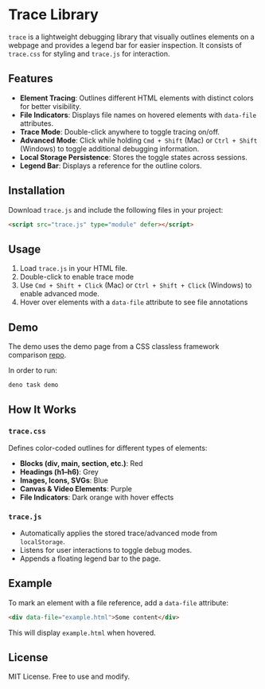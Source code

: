 # Trace Library

`trace` is a lightweight debugging library that visually outlines elements on a webpage and provides a legend bar for easier inspection. It consists of `trace.css` for styling and
`trace.js` for interaction.

## Features

- **Element Tracing**: Outlines different HTML elements with distinct colors for better visibility.
- **File Indicators**: Displays file names on hovered elements with `data-file` attributes.
- **Trace Mode**: Double-click anywhere to toggle tracing on/off.
- **Advanced Mode**: Click while holding `Cmd + Shift` (Mac) or `Ctrl + Shift` (Windows) to toggle additional debugging information.
- **Local Storage Persistence**: Stores the toggle states across sessions.
- **Legend Bar**: Displays a reference for the outline colors.

## Installation

Download `trace.js` and include the following files in your project:

```html
<script src="trace.js" type="module" defer></script>
```

## Usage

1. Load `trace.js` in your HTML file.
2. Double-click to enable trace mode
3. Use `Cmd + Shift + Click` (Mac) or `Ctrl + Shift + Click` (Windows) to enable advanced mode.
4. Hover over elements with a `data-file` attribute to see file annotations

## Demo

The demo uses the demo page from a CSS classless framework comparison [repo](https://github.com/adamerose/compare-classless-css).

In order to run:

```bash
deno task demo
```

## How It Works

### `trace.css`

Defines color-coded outlines for different types of elements:

- **Blocks (div, main, section, etc.)**: Red
- **Headings (h1–h6)**: Grey
- **Images, Icons, SVGs**: Blue
- **Canvas & Video Elements**: Purple
- **File Indicators**: Dark orange with hover effects

### `trace.js`

- Automatically applies the stored trace/advanced mode from `localStorage`.
- Listens for user interactions to toggle debug modes.
- Appends a floating legend bar to the page.

## Example

To mark an element with a file reference, add a `data-file` attribute:

```html
<div data-file="example.html">Some content</div>
```

This will display `example.html` when hovered.

## License

MIT License. Free to use and modify.
